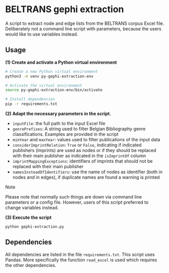 # BELTRANS gephi extraction

A script to extract node and edge lists from the BELTRANS corpus Excel file. Deliberately not a command line script with parameters, because the users would like to use variables instead. 

## Usage

**(1) Create and activate a Python virtual environment**

```bash
# Create a new Python virtual environment
python3 -m venv py-gephi-extraction-env

# Activate the virtual environment
source py-gephi-extraction-env/bin/activate

# Install dependencies
pip -r requirements.txt

```

**(2) Adapt the necessary parameters in the script.**

* `inputFile`: the full path to the input Excel file
* `genrePrefixes`: A string used to filter Belgian Bibliography genre classifications. Examples are provided in the script
* `minYear`  and `maxYear`: values used to filter publications of the input data
* `considerImprintRelation`: `True` or `False`, indicating if indicated publishers (imprints) are used as nodes or if they should be replaced with their main publisher as indicated in the `isImprintOf` column
* `imprintMappingExceptions`: identifiers of imprints that should not be replaced with their main publisher
* `namesInsteadOfIdentifiers`: use the name of nodes as identifier (both in nodes and in edges), if duplicate names are found a warning is printed

> [!NOTE]
> Please note that normally such things are down via command line parameters or a config file.
> However, users of this script preferred to change variables instead.

**(3) Execute the script**

```
python gephi-extraction.py
```

## Dependencies

All dependencies are listed in the file `requirements.txt`.
This script uses Pandas. More specifically the function `read_excel` is used which requires the other dependencies.
